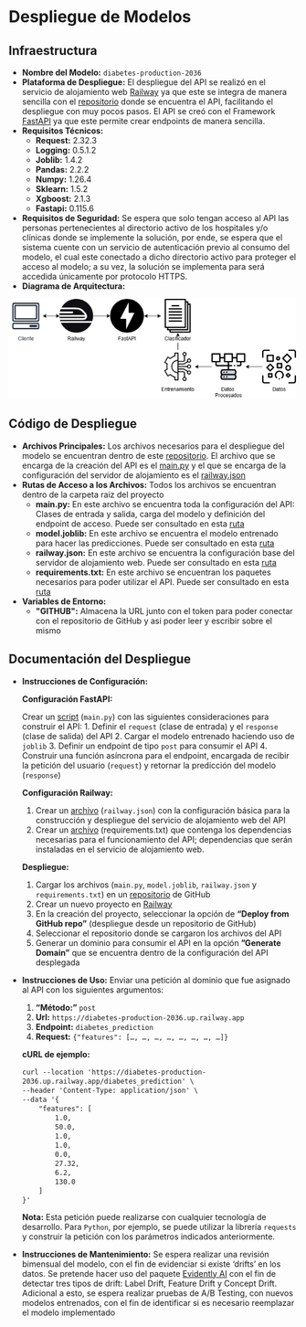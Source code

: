 # Despliegue de Modelos

## Infraestructura

- **Nombre del Modelo:** `diabetes-production-2036`
- **Plataforma de Despliegue:** El despliegue del API se realizó en el servicio de alojamiento web [Railway](https://railway.app/) ya que este se integra de manera sencilla con el [repositorio]( https://github.com/jroncanciot/diabetes) donde se encuentra el API, facilitando el despliegue con muy pocos pasos. El API se creó con el Framework [FastAPI]( https://fastapi.tiangolo.com/) ya que este permite crear endpoints de manera sencilla. 
- **Requisitos Técnicos:** 
  - **Request:** $2.32.3$
  - **Logging:** $0.5.1.2$
  - **Joblib:** $1.4.2$
  - **Pandas:** $2.2.2$
  - **Numpy:** $1.26.4$
  - **Sklearn:** $1.5.2$
  - **Xgboost:** $2.1.3$
  - **Fastapi:** $0.115.6$
- **Requisitos de Seguridad:** Se espera que solo tengan acceso al API las personas pertenecientes al directorio activo de los hospitales y/o clínicas donde se implemente la solución, por ende, se espera que el sistema cuente con un servicio de autenticación previo al consumo del modelo, el cual este conectado a dicho directorio activo para proteger el acceso al modelo; a su vez, la solución se implementa para será accedida únicamente por protocolo HTTPS.
- **Diagrama de Arquitectura:** 

![Api_Architecture](/scripts/evaluation/graphics/api_architecture.png)

## Código de Despliegue

- **Archivos Principales:** Los archivos necesarios para el despliegue del modelo se encuentran dentro de este [repositorio](https://github.com/jroncanciot/diabetes). El archivo que se encarga de la creación del API es el [main.py]( https://github.com/jroncanciot/diabetes/blob/master/main.py) y el que se encarga de la configuración del servidor de alojamiento es el [railway.json]( https://github.com/jroncanciot/diabetes/blob/master/railway.json)
- **Rutas de Acceso a los Archivos:** Todos los archivos se encuentran dentro de la carpeta raiz del proyecto
  - **main.py:** En este archivo se encuentra toda la configuración del API: Clases de entrada y salida, carga del modelo y definición del endpoint de acceso. Puede ser consultado en esta [ruta](https://github.com/jroncanciot/diabetes/blob/master/main.py)
  - **model.joblib:** En este archivo se encuentra el modelo entrenado para hacer las predicciones. Puede ser consultado en esta [ruta](https://github.com/jroncanciot/diabetes/blob/master/model.joblib)
  - **railway.json:** En este archivo se encuentra la configuración base del servidor de alojamiento web. Puede ser consultado en esta [ruta](https://github.com/jroncanciot/diabetes/blob/master/railway.json)
  - **requirements.txt:** En este archivo se encuentran los paquetes necesarios para poder utilizar el API. Puede ser consultado en esta [ruta](https://github.com/jroncanciot/diabetes/blob/master/requirements.txt)
- **Variables de Entorno:**
  - **"GITHUB":** Almacena la URL junto con el token para poder conectar con el repositorio de GitHub y asi poder leer y escribir sobre el mismo

## Documentación del Despliegue

- **Instrucciones de Configuración:** 

  **Configuración FastAPI:**

    Crear un [script](https://github.com/jroncanciot/diabetes/blob/master/main.py) (`main.py`) con las siguientes consideraciones para construir el API:
      1. Definir el `request` (clase de entrada) y el `response` (clase de salida) del API
      2. Cargar el modelo entrenado haciendo uso de `joblib`
      3. Definir un endpoint de tipo `post` para consumir el API
      4. Construir una función asíncrona para el endpoint, encargada de recibir la petición del usuario (`request`) y retornar la predicción del modelo (`response`)

  **Configuración Railway:**

    1. Crear un [archivo](https://github.com/jroncanciot/diabetes/blob/master/railway.json) (`railway.json`) con la configuración básica para la construcción y despliegue del servicio de alojamiento web del API
    2. Crear un [archivo](https://github.com/jroncanciot/diabetes/blob/master/requirements.txt) (requirements.txt) que contenga los dependencias necesarias para el funcionamiento del API; dependencias que serán instaladas en el servicio de alojamiento web.

  **Despliegue:**

    1. Cargar los archivos (`main.py`, `model.joblib`, `railway.json` y `requirements.txt`) en un [repositorio](https://github.com/jroncanciot/diabetes) de GitHub
    2. Crear un nuevo proyecto en [Railway](https://railway.app/)
    3. En la creación del proyecto, seleccionar la opción de **“Deploy from GitHub repo”** (despliegue desde un repositorio de GitHub)
    4. Seleccionar el repositorio donde se cargaron los archivos del API
    5. Generar un dominio para consumir el API en la opción **”Generate Domain”** que se encuentra dentro de la configuración del API desplegada
- **Instrucciones de Uso:**
  Enviar una petición al dominio que fue asignado al API con los siguientes argumentos:
    1. **“Método:”** `post`
    2. **Url:** `https://diabetes-production-2036.up.railway.app`
    3. **Endpoint:** `diabetes_prediction`
    4. **Request:** `{"features": […, …, …, …, …, …, …, …]}`

  **cURL de ejemplo:**

  ```
  curl --location 'https://diabetes-production-2036.up.railway.app/diabetes_prediction' \
  --header 'Content-Type: application/json' \
  --data '{
      "features": [
          1.0,
          50.0,
          1.0,
          1.0,
          0.0,
          27.32,
          6.2,
          130.0
      ]
  }'
  ```

  **Nota:** Esta petición puede realizarse con cualquier tecnología de desarrollo. Para `Python`, por ejemplo, se puede utilizar la librería `requests` y construir la petición con los parámetros indicados anteriormente.
- **Instrucciones de Mantenimiento:** Se espera realizar una revisión bimensual del modelo, con el fin de evidenciar si existe ‘drifts’ en los datos. Se pretende hacer uso del paquete [Evidently AI](https://www.evidentlyai.com/) con el fin de detectar tres tipos de drift: Label Drift, Feature Drift y Concept Drift. Adicional a esto, se espera realizar pruebas de A/B Testing, con nuevos modelos entrenados, con el fin de identificar si es necesario reemplazar el modelo implementado 
